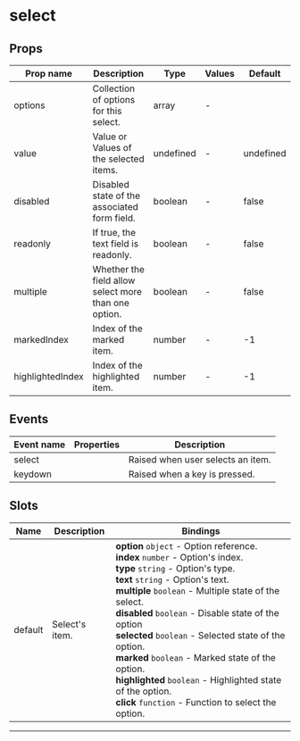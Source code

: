 # select

## Props

| Prop name        | Description                                          | Type      | Values | Default   |
| ---------------- | ---------------------------------------------------- | --------- | ------ | --------- |
| options          | Collection of options for this select.               | array     | -      |           |
| value            | Value or Values of the selected items.               | undefined | -      | undefined |
| disabled         | Disabled state of the associated form field.         | boolean   | -      | false     |
| readonly         | If true, the text field is readonly.                 | boolean   | -      | false     |
| multiple         | Whether the field allow select more than one option. | boolean   | -      | false     |
| markedIndex      | Index of the marked item.                            | number    | -      | -1        |
| highlightedIndex | Index of the highlighted item.                       | number    | -      | -1        |

## Events

| Event name | Properties | Description                       |
| ---------- | ---------- | --------------------------------- |
| select     |            | Raised when user selects an item. |
| keydown    |            | Raised when a key is pressed.     |

## Slots

| Name    | Description    | Bindings                                                                                                                                                                                                                                                                                                                                                                                                                                                                                                               |
| ------- | -------------- | ---------------------------------------------------------------------------------------------------------------------------------------------------------------------------------------------------------------------------------------------------------------------------------------------------------------------------------------------------------------------------------------------------------------------------------------------------------------------------------------------------------------------- |
| default | Select's item. | **option** `object` - Option reference.<br>**index** `number` - Option's index.<br>**type** `string` - Option's type.<br>**text** `string` - Option's text.<br>**multiple** `boolean` - Multiple state of the select.<br>**disabled** `boolean` - Disable state of the option<br>**selected** `boolean` - Selected state of the option.<br>**marked** `boolean` - Marked state of the option.<br>**highlighted** `boolean` - Highlighted state of the option.<br>**click** `function` - Function to select the option. |

---
